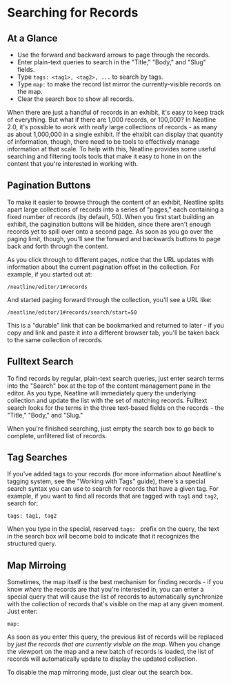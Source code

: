 # Searching for Records

## At a Glance

  - Use the forward and backward arrows to page through the records.
  - Enter plain-text queries to search in the "Title," "Body," and "Slug" fields.
  - Type `tags: <tag1>, <tag2>, ...` to search by tags.
  - Type `map:` to make the record list mirror the currently-visible records on the map.
  - Clear the search box to show all records.

When there are just a handful of records in an exhibit, it's easy to keep track of everything. But what if there are 1,000 records, or 100,000? In Neatline 2.0, it's possible to work with _really_ large collections of records - as many as about 1,000,000 in a single exhibit. If the ehxibit can display that quantity of information, though, there need to be tools to effectively manage information at that scale. To help with this, Neatline provides some useful searching and filtering tools tools that make it easy to hone in on the content that you're interested in working with.

## Pagination Buttons

To make it easier to browse through the content of an exhibit, Neatline splits apart large collections of records into a series of "pages," each containing a fixed number of records (by default, 50). When you first start building an exhibit, the pagination buttons will be hidden, since there aren't enough records yet to spill over onto a second page. As soon as you go over the paging limit, though, you'll see the forward and backwards buttons to page back and forth through the content.

As you click through to different pages, notice that the URL updates with information about the current pagination offset in the collection. For example, if you started out at:

`/neatline/editor/1#records`

And started paging forward through the collection, you'll see a URL like:

`/neatline/editor/1#records/search/start=50`

This is a "durable" link that can be bookmarked and returned to later - if you copy and link and paste it into a different browser tab, you'll be taken back to the same collection of records.

## Fulltext Search

To find records by regular, plain-text search queries, just enter search terms into the "Search" box at the top of the content management pane in the editor. As you type, Neatline will immediately query the underlying collection and update the list with the set of matching records. Fulltext search looks for the terms in the three text-based fields on the records - the "Title," "Body," and "Slug."

When you're finished searching, just empty the search box to go back to complete, unfiltered list of records.

## Tag Searches

If you've added tags to your records (for more information about Neatline's tagging system, see the "Working with Tags" guide), there's a special search syntax you can use to search for records that have a given tag. For example, if you want to find all records that are tagged with `tag1` and `tag2`, search for:

`tags: tag1, tag2`

When you type in the special, reserved `tags: ` prefix on the query, the text in the search box will become bold to indicate that it recognizes the structured query.

## Map Mirroing

Sometimes, the map itself is the best mechanism for finding records - if you know _where_ the records are that you're interested in, you can enter a special query that will cause the list of records to automatically synchronize with the collection of records that's visible on the map at any given moment. Just enter:

`map:`

As soon as you enter this query, the previous list of records will be replaced by _just the records that are currently visible on the map_. When you change the viewport on the map and a new batch of records is loaded, the list of records will automatically update to display the updated collection.

To disable the map mirroring mode, just clear out the search box.
